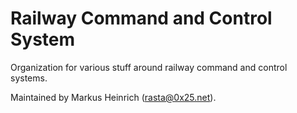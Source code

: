 # Railway Command and Control System

Organization for various stuff around railway command and control systems.

Maintained by Markus Heinrich ([rasta@0x25.net](mailto:rasta@0x25.net)).
